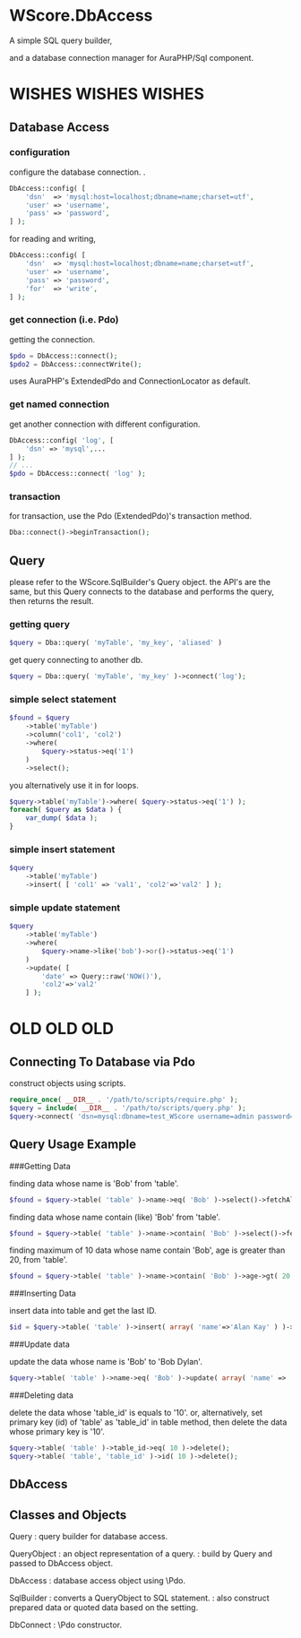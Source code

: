 WScore.DbAccess
===============

A simple SQL query builder,

and a database connection manager for AuraPHP/Sql component.



WISHES WISHES WISHES
====================

Database Access
---------------

### configuration

configure the database connection. .

```php
DbAccess::config( [
    'dsn'  => 'mysql:host=localhost;dbname=name;charset=utf',
    'user' => 'username',
    'pass' => 'password',
] );
```

for reading and writing,

```php
DbAccess::config( [
    'dsn'  => 'mysql:host=localhost;dbname=name;charset=utf',
    'user' => 'username',
    'pass' => 'password',
    'for'  => 'write',
] );
```

### get connection (i.e. Pdo)

getting the connection.

```php
$pdo = DbAccess::connect();
$pdo2 = DbAccess::connectWrite();
```

uses AuraPHP's ExtendedPdo and ConnectionLocator as default.


### get named connection

get another connection with different configuration.

```php
DbAccess::config( 'log', [
    'dsn' => 'mysql',...
] );
// ...
$pdo = DbAccess::connect( 'log' );
```

### transaction

for transaction, use the Pdo (ExtendedPdo)'s transaction method.

```php
Dba::connect()->beginTransaction();
```

Query
-----

please refer to the WScore.SqlBuilder's Query object.
the API's are the same, but this Query connects to the
database and performs the query, then returns the result.

### getting query

```php
$query = Dba::query( 'myTable', 'my_key', 'aliased' )
```

get query connecting to another db.

```php
$query = Dba::query( 'myTable', 'my_key' )->connect('log');
```

### simple select statement

```php
$found = $query
    ->table('myTable')
    ->column('col1', 'col2')
    ->where(
        $query->status->eq('1')
    )
    ->select();
```

you alternatively use it in for loops.

```php
$query->table('myTable')->where( $query->status->eq('1') );
foreach( $query as $data ) {
    var_dump( $data );
}
```


### simple insert statement

```php
$query
    ->table('myTable')
    ->insert( [ 'col1' => 'val1', 'col2'=>'val2' ] );
```

### simple update statement

```php
$query
    ->table('myTable')
    ->where(
        $query->name->like('bob')->or()->status->eq('1')
    )
    ->update( [
        'date' => Query::raw('NOW()'),
        'col2'=>'val2'
    ] );
```





OLD OLD OLD
===========


Connecting To Database via Pdo
------------------------------

construct objects using scripts.

```php
require_once( __DIR__ . '/path/to/scripts/require.php' );
$query = include( __DIR__ . '/path/to/scripts/query.php' );
$query->connect( 'dsn=mysql:dbname=test_WScore username=admin password=admin' );
```


Query Usage Example
-------------------

###Getting Data

finding data whose name is 'Bob' from 'table'.

```php
$found = $query->table( 'table' )->name->eq( 'Bob' )->select()->fetchAll();
```

finding data whose name contain (like) 'Bob' from 'table'.

```php
$found = $query->table( 'table' )->name->contain( 'Bob' )->select()->fetchAll();
```

finding maximum of 10 data whose name contain 'Bob', age is greater than 20, from 'table'.

```php
$found = $query->table( 'table' )->name->contain( 'Bob' )->age->gt( 20 )->limit( 10 )->select()->fetchAll();
```

###Inserting Data

insert data into table and get the last ID.

```php
$id = $query->table( 'table' )->insert( array( 'name'=>'Alan Kay' ) )->lastId();
```

###Update data

update the data whose name is 'Bob' to 'Bob Dylan'.

```php
$query->table( 'table' )->name->eq( 'Bob' )->update( array( 'name' => 'Bob Dylan' ) );
```

###Deleting data

delete the data whose 'table_id' is equals to '10'.
or, alternatively, set primary key (id) of 'table' as 'table_id' in table method, then delete the data whose primary key is '10'.

```php
$query->table( 'table' )->table_id->eq( 10 )->delete();
$query->table( 'table', 'table_id' )->id( 10 )->delete();
```

DbAccess
--------



Classes and Objects
-------------------

Query
: query builder for database access.

QueryObject
: an object representation of a query.
: build by Query and passed to DbAccess object.

DbAccess
: database access object using \Pdo.

SqlBuilder
: converts a QueryObject to SQL statement.
: also construct prepared data or quoted data based on the setting.

DbConnect
: \Pdo constructor.
